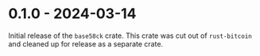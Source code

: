 # 0.1.0 - 2024-03-14

Initial release of the `base58ck` crate. This crate was cut out of
`rust-bitcoin` and cleaned up for release as a separate crate.

